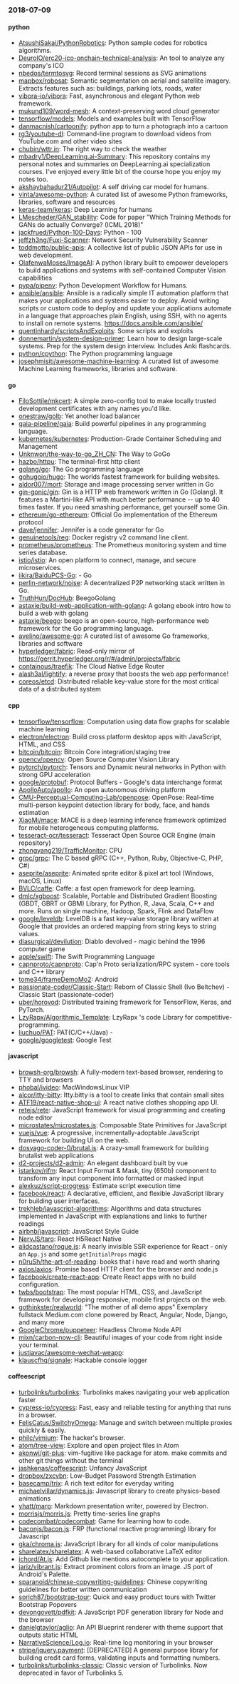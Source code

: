 ### 2018-07-09

#### python
* [AtsushiSakai/PythonRobotics](https://github.com/AtsushiSakai/PythonRobotics): Python sample codes for robotics algorithms.
* [DeuroIO/erc20-ico-onchain-technical-analysis](https://github.com/DeuroIO/erc20-ico-onchain-technical-analysis): An tool to analyze any company's ICO
* [nbedos/termtosvg](https://github.com/nbedos/termtosvg): Record terminal sessions as SVG animations
* [mapbox/robosat](https://github.com/mapbox/robosat): Semantic segmentation on aerial and satellite imagery. Extracts features such as: buildings, parking lots, roads, water
* [vibora-io/vibora](https://github.com/vibora-io/vibora): Fast, asynchronous and elegant Python web framework.
* [mukund109/word-mesh](https://github.com/mukund109/word-mesh): A context-preserving word cloud generator
* [tensorflow/models](https://github.com/tensorflow/models): Models and examples built with TensorFlow
* [danmacnish/cartoonify](https://github.com/danmacnish/cartoonify): python app to turn a photograph into a cartoon
* [rg3/youtube-dl](https://github.com/rg3/youtube-dl): Command-line program to download videos from YouTube.com and other video sites
* [chubin/wttr.in](https://github.com/chubin/wttr.in):  The right way to check the weather
* [mbadry1/DeepLearning.ai-Summary](https://github.com/mbadry1/DeepLearning.ai-Summary): This repository contains my personal notes and summaries on DeepLearning.ai specialization courses. I've enjoyed every little bit of the course hope you enjoy my notes too.
* [akshaybahadur21/Autopilot](https://github.com/akshaybahadur21/Autopilot): A self driving car model for humans.
* [vinta/awesome-python](https://github.com/vinta/awesome-python): A curated list of awesome Python frameworks, libraries, software and resources
* [keras-team/keras](https://github.com/keras-team/keras): Deep Learning for humans
* [LMescheder/GAN_stability](https://github.com/LMescheder/GAN_stability): Code for paper "Which Training Methods for GANs do actually Converge? (ICML 2018)"
* [jackfrued/Python-100-Days](https://github.com/jackfrued/Python-100-Days): Python - 100
* [jeffzh3ng/Fuxi-Scanner](https://github.com/jeffzh3ng/Fuxi-Scanner): Network Security Vulnerability Scanner
* [toddmotto/public-apis](https://github.com/toddmotto/public-apis): A collective list of public JSON APIs for use in web development.
* [OlafenwaMoses/ImageAI](https://github.com/OlafenwaMoses/ImageAI): A python library built to empower developers to build applications and systems with self-contained Computer Vision capabilities
* [pypa/pipenv](https://github.com/pypa/pipenv): Python Development Workflow for Humans.
* [ansible/ansible](https://github.com/ansible/ansible): Ansible is a radically simple IT automation platform that makes your applications and systems easier to deploy. Avoid writing scripts or custom code to deploy and update your applications  automate in a language that approaches plain English, using SSH, with no agents to install on remote systems. https://docs.ansible.com/ansible/
* [quentinhardy/scriptsAndExploits](https://github.com/quentinhardy/scriptsAndExploits): Some scripts and exploits
* [donnemartin/system-design-primer](https://github.com/donnemartin/system-design-primer): Learn how to design large-scale systems. Prep for the system design interview. Includes Anki flashcards.
* [python/cpython](https://github.com/python/cpython): The Python programming language
* [josephmisiti/awesome-machine-learning](https://github.com/josephmisiti/awesome-machine-learning): A curated list of awesome Machine Learning frameworks, libraries and software.

#### go
* [FiloSottile/mkcert](https://github.com/FiloSottile/mkcert): A simple zero-config tool to make locally trusted development certificates with any names you'd like.
* [onestraw/golb](https://github.com/onestraw/golb):  Yet another load balancer
* [gaia-pipeline/gaia](https://github.com/gaia-pipeline/gaia): Build powerful pipelines in any programming language.
* [kubernetes/kubernetes](https://github.com/kubernetes/kubernetes): Production-Grade Container Scheduling and Management
* [Unknwon/the-way-to-go_ZH_CN](https://github.com/Unknwon/the-way-to-go_ZH_CN): The Way to GoGo 
* [hazbo/httpu](https://github.com/hazbo/httpu): The terminal-first http client
* [golang/go](https://github.com/golang/go): The Go programming language
* [gohugoio/hugo](https://github.com/gohugoio/hugo): The worlds fastest framework for building websites.
* [aldor007/mort](https://github.com/aldor007/mort): Storage and image processing server written in Go
* [gin-gonic/gin](https://github.com/gin-gonic/gin): Gin is a HTTP web framework written in Go (Golang). It features a Martini-like API with much better performance -- up to 40 times faster. If you need smashing performance, get yourself some Gin.
* [ethereum/go-ethereum](https://github.com/ethereum/go-ethereum): Official Go implementation of the Ethereum protocol
* [dave/jennifer](https://github.com/dave/jennifer): Jennifer is a code generator for Go
* [genuinetools/reg](https://github.com/genuinetools/reg): Docker registry v2 command line client.
* [prometheus/prometheus](https://github.com/prometheus/prometheus): The Prometheus monitoring system and time series database.
* [istio/istio](https://github.com/istio/istio): An open platform to connect, manage, and secure microservices.
* [iikira/BaiduPCS-Go](https://github.com/iikira/BaiduPCS-Go):  - Go
* [perlin-network/noise](https://github.com/perlin-network/noise): A decentralized P2P networking stack written in Go.
* [TruthHun/DocHub](https://github.com/TruthHun/DocHub): BeegoGolang
* [astaxie/build-web-application-with-golang](https://github.com/astaxie/build-web-application-with-golang): A golang ebook intro how to build a web with golang
* [astaxie/beego](https://github.com/astaxie/beego): beego is an open-source, high-performance web framework for the Go programming language.
* [avelino/awesome-go](https://github.com/avelino/awesome-go): A curated list of awesome Go frameworks, libraries and software
* [hyperledger/fabric](https://github.com/hyperledger/fabric): Read-only mirror of https://gerrit.hyperledger.org/r/#/admin/projects/fabric
* [containous/traefik](https://github.com/containous/traefik): The Cloud Native Edge Router
* [alash3al/lightify](https://github.com/alash3al/lightify): a reverse proxy that boosts the web app performance!
* [coreos/etcd](https://github.com/coreos/etcd): Distributed reliable key-value store for the most critical data of a distributed system

#### cpp
* [tensorflow/tensorflow](https://github.com/tensorflow/tensorflow): Computation using data flow graphs for scalable machine learning
* [electron/electron](https://github.com/electron/electron): Build cross platform desktop apps with JavaScript, HTML, and CSS
* [bitcoin/bitcoin](https://github.com/bitcoin/bitcoin): Bitcoin Core integration/staging tree
* [opencv/opencv](https://github.com/opencv/opencv): Open Source Computer Vision Library
* [pytorch/pytorch](https://github.com/pytorch/pytorch): Tensors and Dynamic neural networks in Python with strong GPU acceleration
* [google/protobuf](https://github.com/google/protobuf): Protocol Buffers - Google's data interchange format
* [ApolloAuto/apollo](https://github.com/ApolloAuto/apollo): An open autonomous driving platform
* [CMU-Perceptual-Computing-Lab/openpose](https://github.com/CMU-Perceptual-Computing-Lab/openpose): OpenPose: Real-time multi-person keypoint detection library for body, face, and hands estimation
* [XiaoMi/mace](https://github.com/XiaoMi/mace): MACE is a deep learning inference framework optimized for mobile heterogeneous computing platforms.
* [tesseract-ocr/tesseract](https://github.com/tesseract-ocr/tesseract): Tesseract Open Source OCR Engine (main repository)
* [zhongyang219/TrafficMonitor](https://github.com/zhongyang219/TrafficMonitor): CPU
* [grpc/grpc](https://github.com/grpc/grpc): The C based gRPC (C++, Python, Ruby, Objective-C, PHP, C#)
* [aseprite/aseprite](https://github.com/aseprite/aseprite): Animated sprite editor & pixel art tool (Windows, macOS, Linux)
* [BVLC/caffe](https://github.com/BVLC/caffe): Caffe: a fast open framework for deep learning.
* [dmlc/xgboost](https://github.com/dmlc/xgboost): Scalable, Portable and Distributed Gradient Boosting (GBDT, GBRT or GBM) Library, for Python, R, Java, Scala, C++ and more. Runs on single machine, Hadoop, Spark, Flink and DataFlow
* [google/leveldb](https://github.com/google/leveldb): LevelDB is a fast key-value storage library written at Google that provides an ordered mapping from string keys to string values.
* [diasurgical/devilution](https://github.com/diasurgical/devilution): Diablo devolved - magic behind the 1996 computer game
* [apple/swift](https://github.com/apple/swift): The Swift Programming Language
* [capnproto/capnproto](https://github.com/capnproto/capnproto): Cap'n Proto serialization/RPC system - core tools and C++ library
* [tome34/frameDemoMo2](https://github.com/tome34/frameDemoMo2): Android
* [passionate-coder/Classic-Start](https://github.com/passionate-coder/Classic-Start): Reborn of Classic Shell (Ivo Beltchev) - Classic Start (passionate-coder)
* [uber/horovod](https://github.com/uber/horovod): Distributed training framework for TensorFlow, Keras, and PyTorch.
* [LzyRapx/Algorithmic_Template](https://github.com/LzyRapx/Algorithmic_Template): LzyRapx 's code Library for competitive-programming.
* [liuchuo/PAT](https://github.com/liuchuo/PAT):  PAT(C/C++/Java) - 
* [google/googletest](https://github.com/google/googletest): Google Test

#### javascript
* [browsh-org/browsh](https://github.com/browsh-org/browsh): A fully-modern text-based browser, rendering to TTY and browsers
* [phobal/ivideo](https://github.com/phobal/ivideo): MacWindowsLinux VIP 
* [alcor/itty-bitty](https://github.com/alcor/itty-bitty): Itty.bitty is a tool to create links that contain small sites
* [ATF19/react-native-shop-ui](https://github.com/ATF19/react-native-shop-ui): A react native clothes shopping app UI.
* [retejs/rete](https://github.com/retejs/rete): JavaScript framework for visual programming and creating node editor
* [microstates/microstates.js](https://github.com/microstates/microstates.js): Composable State Primitives for JavaScript
* [vuejs/vue](https://github.com/vuejs/vue):  A progressive, incrementally-adoptable JavaScript framework for building UI on the web.
* [dosyago-coder-0/brutal.js](https://github.com/dosyago-coder-0/brutal.js): A crazy-small framework for building brutalist web applications
* [d2-projects/d2-admin](https://github.com/d2-projects/d2-admin): An elegant dashboard built by vue
* [istarkov/rifm](https://github.com/istarkov/rifm): React Input Format & Mask, tiny (650b) component to transform any input component into formatted or masked input
* [alexkuz/script-progress](https://github.com/alexkuz/script-progress): Estimate script execution time
* [facebook/react](https://github.com/facebook/react): A declarative, efficient, and flexible JavaScript library for building user interfaces.
* [trekhleb/javascript-algorithms](https://github.com/trekhleb/javascript-algorithms): Algorithms and data structures implemented in JavaScript with explanations and links to further readings
* [airbnb/javascript](https://github.com/airbnb/javascript): JavaScript Style Guide
* [NervJS/taro](https://github.com/NervJS/taro):  React H5React Native 
* [alidcastano/rogue.js](https://github.com/alidcastano/rogue.js): A nearly invisible SSR experience for React - only an `App.js` and some `getInitialProps` magic
* [n0ruSh/the-art-of-reading](https://github.com/n0ruSh/the-art-of-reading): books that i have read and worth sharing
* [axios/axios](https://github.com/axios/axios): Promise based HTTP client for the browser and node.js
* [facebook/create-react-app](https://github.com/facebook/create-react-app): Create React apps with no build configuration.
* [twbs/bootstrap](https://github.com/twbs/bootstrap): The most popular HTML, CSS, and JavaScript framework for developing responsive, mobile first projects on the web.
* [gothinkster/realworld](https://github.com/gothinkster/realworld): "The mother of all demo apps"  Exemplary fullstack Medium.com clone powered by React, Angular, Node, Django, and many more 
* [GoogleChrome/puppeteer](https://github.com/GoogleChrome/puppeteer): Headless Chrome Node API
* [mixn/carbon-now-cli](https://github.com/mixn/carbon-now-cli):  Beautiful images of your code  from right inside your terminal.
* [justjavac/awesome-wechat-weapp](https://github.com/justjavac/awesome-wechat-weapp):  
* [klauscfhq/signale](https://github.com/klauscfhq/signale):  Hackable console logger

#### coffeescript
* [turbolinks/turbolinks](https://github.com/turbolinks/turbolinks): Turbolinks makes navigating your web application faster
* [cypress-io/cypress](https://github.com/cypress-io/cypress): Fast, easy and reliable testing for anything that runs in a browser.
* [FelisCatus/SwitchyOmega](https://github.com/FelisCatus/SwitchyOmega): Manage and switch between multiple proxies quickly & easily.
* [philc/vimium](https://github.com/philc/vimium): The hacker's browser.
* [atom/tree-view](https://github.com/atom/tree-view):  Explore and open project files in Atom
* [akonwi/git-plus](https://github.com/akonwi/git-plus): vim-fugitive like package for atom. make commits and other git things without the terminal
* [jashkenas/coffeescript](https://github.com/jashkenas/coffeescript): Unfancy JavaScript
* [dropbox/zxcvbn](https://github.com/dropbox/zxcvbn): Low-Budget Password Strength Estimation
* [basecamp/trix](https://github.com/basecamp/trix): A rich text editor for everyday writing
* [michaelvillar/dynamics.js](https://github.com/michaelvillar/dynamics.js): Javascript library to create physics-based animations
* [yhatt/marp](https://github.com/yhatt/marp): Markdown presentation writer, powered by Electron.
* [morrisjs/morris.js](https://github.com/morrisjs/morris.js): Pretty time-series line graphs
* [codecombat/codecombat](https://github.com/codecombat/codecombat): Game for learning how to code.
* [baconjs/bacon.js](https://github.com/baconjs/bacon.js): FRP (functional reactive programming) library for Javascript
* [gka/chroma.js](https://github.com/gka/chroma.js): JavaScript library for all kinds of color manipulations
* [sharelatex/sharelatex](https://github.com/sharelatex/sharelatex): A web-based collaborative LaTeX editor
* [ichord/At.js](https://github.com/ichord/At.js): Add Github like mentions autocomplete to your application.
* [jariz/vibrant.js](https://github.com/jariz/vibrant.js): Extract prominent colors from an image. JS port of Android's Palette.
* [sparanoid/chinese-copywriting-guidelines](https://github.com/sparanoid/chinese-copywriting-guidelines): Chinese copywriting guidelines for better written communication
* [sorich87/bootstrap-tour](https://github.com/sorich87/bootstrap-tour): Quick and easy product tours with Twitter Bootstrap Popovers
* [devongovett/pdfkit](https://github.com/devongovett/pdfkit): A JavaScript PDF generation library for Node and the browser
* [danielgtaylor/aglio](https://github.com/danielgtaylor/aglio): An API Blueprint renderer with theme support that outputs static HTML
* [NarrativeScience/Log.io](https://github.com/NarrativeScience/Log.io): Real-time log monitoring in your browser
* [stripe/jquery.payment](https://github.com/stripe/jquery.payment): [DEPRECATED] A general purpose library for building credit card forms, validating inputs and formatting numbers.
* [turbolinks/turbolinks-classic](https://github.com/turbolinks/turbolinks-classic): Classic version of Turbolinks. Now deprecated in favor of Turbolinks 5.
